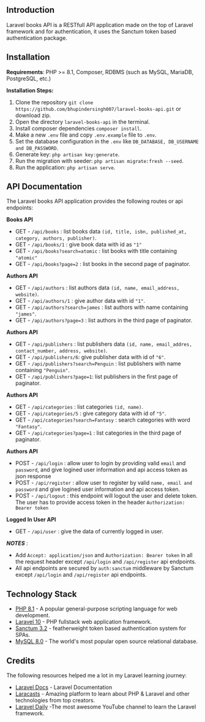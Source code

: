 ## Introduction

Laravel books API is a RESTfull API application made on the top of Laravel framework and for authentication, it uses the Sanctum token based authentication package.

## Installation

**Requirements**: PHP >= 8.1, Composer, RDBMS (such as MySQL, MariaDB, PostgreSQL, etc.)

**Installation Steps:**

1. Clone the repository ```git clone https://github.com/bhupindersingh007/laravel-books-api.git``` or download zip.
2. Open the directory ```laravel-books-api``` in the terminal.
3. Install composer dependencies ```composer install```.
4. Make a new ```.env``` file and copy ```.env.example``` file to ```.env```.
5. Set the database configuration in the ``.env`` like ```DB_DATABASE, DB_USERNAME and DB_PASSWORD```.
7. Generate key: ```php artisan key:generate```.
8. Run the migration with seeder: ```php artisan migrate:fresh --seed```.
9. Run the application: ```php artisan serve```.

## API Documentation

The Laravel books API application provides the following routes or api endpoints:

**Books API**

- GET - ```/api/books``` : list books data ```(id, title, isbn, published_at, category, authors, publisher)```.
- GET - ```/api/books/1``` : give book data with id as ```"1"```
- GET - ```/api/books?search=atomic``` : list books with title containing ```"atomic"```
- GET - ```/api/books?page=2``` : list books in the second page of paginator.

**Authors API**

- GET - ```/api/authors``` : list authors data ```(id, name, email_address, website)```. 
- GET - ```/api/authors/1``` : give author data with id ```"1"```.
- GET - ```/api/authors?search=james``` : list authors with name containing ```"james"```.
- GET - ```/api/authors?page=3``` : list authors in the third page of paginator.

**Authors API**

- GET - ```/api/publishers``` : list publishers data ```(id, name, email_addres, contact_number, address, website)```.
- GET - ```/api/publishers/6```: give publisher data with id of ```"6"```.
- GET - ```/api/publishers?search=Penguin``` : list publishers with name containing ```"Penguin"```.
- GET - ```/api/publishers?page=1```: list publishers in the first page of paginator.


**Authors API**

- GET - ```/api/categories``` : list categories ```(id, name)```.
- GET - ```/api/categories/5``` : give category data with id of ```"5"```.
- GET - ```/api/categories?search=Fantasy``` : search categories with word ```"Fantasy"```.
- GET - ```/api/categories?page=1``` : list categories in the third page of paginator.


**Authors API**

- POST - ```/api/login``` : allow user to login by providing valid ```email``` and ```password```, and give logined user information and api access token as json response 
- POST - ```/api/register``` : allow user to register by valid ```name, email and password``` and give logined user information and api access token. 
- POST - ```/api/logout``` :  this endpoint will logout the user and delete token. The user has to provide access token in the header ```Authorization: Bearer token```

**Logged In User API**

- GET - ```/api/user``` : give the data of currently logged in user.

***NOTES*** : 

- Add ```Accept: application/json``` and ```Authorization: Bearer token``` in all the request header except ```/api/login``` and ```/api/register``` api endpoints. 
- All api endpoints are secured by ```auth:sanctum``` middleware by Sanctum except ```/api/login``` and ```/api/register``` api endpoints.

## Technology Stack 

- [PHP 8.1](https://www.php.net/) - A popular general-purpose scripting language for web development.
- [Laravel 10](https://laravel.com/docs/10.x) - PHP fullstack web application framework.
- [Sanctum 3.2](https://laravel.com/docs/10.x/sanctum) - featherweight token based authentication system for SPAs.
- [MySQL 8.0](https://dev.mysql.com/doc/relnotes/mysql/8.0/en/) - The world's most popular open source relational database.

## Credits 

The following resources helped me a lot in my Laravel learning journey:

- [Laravel Docs](https://laravel.com/docs) - Laravel Documentation 
- [Laracasts](https://laracasts.com/) - Amazing platform to learn about PHP & Laravel and other technologies from top creators.
- [Laravel Daily](https://www.youtube.com/@LaravelDaily) -The most awesome YouTube channel to learn the Laravel framework. 



